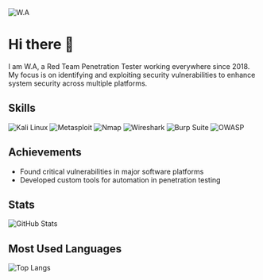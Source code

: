 <img align="center" src="URL_TO_MY_PHOTO" alt="W.A" />

# Hi there 👋

I am W.A, a Red Team Penetration Tester working everywhere since 2018. My focus is on identifying and exploiting security vulnerabilities to enhance system security across multiple platforms.

## Skills
![Kali Linux](https://img.shields.io/badge/-Kali%20Linux-black?style=flat-square&logo=kali-linux&logoColor=white)
![Metasploit](https://img.shields.io/badge/-Metasploit-red?style=flat-square&logo=metasploit&logoColor=white)
![Nmap](https://img.shields.io/badge/-Nmap-black?style=flat-square&logo=nmap&logoColor=white)
![Wireshark](https://img.shields.io/badge/-Wireshark-blue?style=flat-square&logo=wireshark&logoColor=white)
![Burp Suite](https://img.shields.io/badge/-Burp%20Suite-black?style=flat-square&logo=burp-suite&logoColor=white)
![OWASP](https://img.shields.io/badge/-OWASP-E34F26?style=flat-square&logo=owasp&logoColor=white)

## Achievements
* Found critical vulnerabilities in major software platforms
* Developed custom tools for automation in penetration testing

## Stats
![GitHub Stats](https://github-readme-stats.vercel.app/api?username=compusalle&show_icons=true&theme=light)

## Most Used Languages
![Top Langs](https://github-readme-stats-git-masterrstaa-rickstaa.vercel.app/api/top-langs/?username=compusalle)
